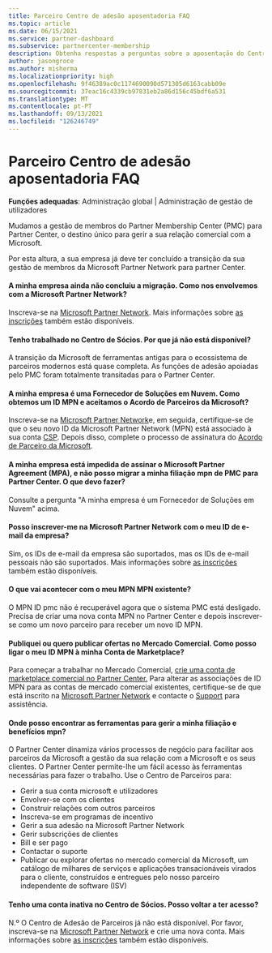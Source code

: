 ```yaml
---
title: Parceiro Centro de adesão aposentadoria FAQ
ms.topic: article
ms.date: 06/15/2021
ms.service: partner-dashboard
ms.subservice: partnercenter-membership
description: Obtenha respostas a perguntas sobre a aposentação do Centro de Adesão de Parceiros (PMC) e a mudança para o Centro de Parceiros.
author: jasongroce
ms.author: misherma
ms.localizationpriority: high
ms.openlocfilehash: 9f46389ac0c1174690090d571305d6163cabb09e
ms.sourcegitcommit: 37eac16c4339cb97831eb2a86d156c45bdf6a531
ms.translationtype: MT
ms.contentlocale: pt-PT
ms.lasthandoff: 09/13/2021
ms.locfileid: "126246749"
---
```

# <a name="partner-membership-center-retirement-faq"></a>Parceiro Centro de adesão aposentadoria FAQ
**Funções adequadas**: Administração global | Administração de gestão de utilizadores

Mudamos a gestão de membros do Partner Membership Center (PMC) para Partner Center, o destino único para gerir a sua relação comercial com a Microsoft. 

Por esta altura, a sua empresa já deve ter concluído a transição da sua gestão de membros da Microsoft Partner Network para partner Center.

#### <a name="my-company-has-not-completed-migration-how-do-we-engage-with-the-microsoft-partner-network"></a>A minha empresa ainda não concluiu a migração. Como nos envolvemos com a Microsoft Partner Network?
Inscreva-se na [Microsoft Partner Network](https://partner.microsoft.com/dashboard/account/v3/enrollment/introduction/partnership). Mais informações sobre [as inscrições](mpn-create-a-partner-center-account.md) também estão disponíveis. 

#### <a name="i-have-been-working-in-partner-membership-center-why-is-it-no-longer-available"></a>Tenho trabalhado no Centro de Sócios. Por que já não está disponível?
A transição da Microsoft de ferramentas antigas para o ecossistema de parceiros modernos está quase completa. As funções de adesão apoiadas pelo PMC foram totalmente transitadas para o Partner Center.

#### <a name="my-company-is-a-cloud-solution-provider-how-do-we-get-an-mpn-id-and-accept-the-microsoft-partner-agreement"></a>A minha empresa é uma Fornecedor de Soluções em Nuvem. Como obtemos um ID MPN e aceitamos o Acordo de Parceiros da Microsoft?
Inscreva-se na [Microsoft Partner Network](https://partner.microsoft.com/dashboard/account/v3/enrollment/introduction/partnership)e, em seguida, certifique-se de que o seu novo ID da Microsoft Partner Network (MPN) está associado à sua conta [CSP](update-your-partner-profile.md#update-your-mpn-id-associated-with-your-csp-account). Depois disso, complete o processo de assinatura do [Acordo de Parceiro da Microsoft](microsoft-partner-agreement.md).

#### <a name="my-company-is-blocked-from-signing-the-microsoft-partner-agreement-mpa-and-i-am-unable-to-migrate-my-mpn-membership-from-pmc-to-partner-center-what-should-i-do"></a>A minha empresa está impedida de assinar o Microsoft Partner Agreement (MPA), e não posso migrar a minha filiação mpn de PMC para Partner Center. O que devo fazer?
Consulte a pergunta "A minha empresa é um Fornecedor de Soluções em Nuvem" acima.

#### <a name="can-i-enroll-into-microsoft-partner-network-with-my-company-email-id"></a>Posso inscrever-me na Microsoft Partner Network com o meu ID de e-mail da empresa?
Sim, os IDs de e-mail da empresa são suportados, mas os IDs de e-mail pessoais não são suportados. Mais informações sobre [as inscrições](mpn-create-a-partner-center-account.md) também estão disponíveis. 

#### <a name="what-will-happen-to-my-existing-pmc-mpn-id"></a>O que vai acontecer com o meu MPN MPN existente?
O MPN ID pmc não é recuperável agora que o sistema PMC está desligado. Precisa de criar uma nova conta MPN no Partner Center e depois inscrever-se como um novo parceiro para receber um novo ID MPN.

#### <a name="i-have-published-or-want-to-publish-offers-in-the-commercial-marketplace-how-do-i-connect-my-mpn-id-to-my-marketplace-account"></a>Publiquei ou quero publicar ofertas no Mercado Comercial. Como posso ligar o meu ID MPN à minha Conta de Marketplace?
Para começar a trabalhar no Mercado Comercial, [crie uma conta de marketplace comercial no Partner Center.](/azure/marketplace/create-account)
Para alterar as associações de ID MPN para as contas de mercado comercial existentes, certifique-se de que está inscrito na [Microsoft Partner Network](https://partner.microsoft.com/dashboard/account/v3/enrollment/introduction/partnership) e contacte o [Support](https://partner.microsoft.com/support/?stage=2&topicid=e82f5aba-2576-3124-37e5-437532a50626) para assistência.

#### <a name="where-can-i-find-the-tools-to-manage-my-mpn-membership-and-benefits"></a>Onde posso encontrar as ferramentas para gerir a minha filiação e benefícios mpn?
O Partner Center dinamiza vários processos de negócio para facilitar aos parceiros da Microsoft a gestão da sua relação com a Microsoft e os seus clientes. O Partner Center permite-lhe um fácil acesso às ferramentas necessárias para fazer o trabalho. Use o Centro de Parceiros para:
* Gerir a sua conta microsoft e utilizadores
* Envolver-se com os clientes
* Construir relações com outros parceiros
* Inscreva-se em programas de incentivo
* Gerir a sua adesão na Microsoft Partner Network
* Gerir subscrições de clientes
* Bill e ser pago
* Contactar o suporte
* Publicar ou explorar ofertas no mercado comercial da Microsoft, um catálogo de milhares de serviços e aplicações transacionáveis virados para o cliente, construídos e entregues pelo nosso parceiro independente de software (ISV)

#### <a name="i-have-an-inactive-account-in-partner-membership-center-can-i-re-gain-access-to-it"></a>Tenho uma conta inativa no Centro de Sócios. Posso voltar a ter acesso? 
N.º O Centro de Adesão de Parceiros já não está disponível. Por favor, inscreva-se na [Microsoft Partner Network](https://partner.microsoft.com/dashboard/account/v3/enrollment/introduction/partnership) e crie uma nova conta. Mais informações sobre [as inscrições](mpn-create-a-partner-center-account.md) também estão disponíveis.
